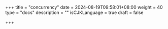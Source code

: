 +++
title = "concurrency"
date = 2024-08-19T09:58:01+08:00
weight = 40
type = "docs"
description = ""
isCJKLanguage = true
draft = false

+++

